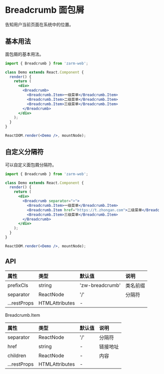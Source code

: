 # Breadcrumb 面包屑
告知用户当前页面在系统中的位置。



## 基本用法
面包屑的基本用法。

```jsx
import { Breadcrumb } from 'zarm-web';

class Demo extends React.Component {
  render() {
    return (
      <div>
        <Breadcrumb>
          <Breadcrumb.Item>一级菜单</Breadcrumb.Item>
          <Breadcrumb.Item>二级菜单</Breadcrumb.Item>
          <Breadcrumb.Item>三级菜单</Breadcrumb.Item>
        </Breadcrumb>
      </div>
    );
  }
}

ReactDOM.render(<Demo />, mountNode);
```



## 自定义分隔符
可以自定义面包屑分隔符。

```jsx
import { Breadcrumb } from 'zarm-web';

class Demo extends React.Component {
  render() {
    return (
      <div>
        <Breadcrumb separator=">">
          <Breadcrumb.Item>一级菜单</Breadcrumb.Item>
          <Breadcrumb.Item href="https://t.zhongan.com">二级菜单</Breadcrumb.Item>
          <Breadcrumb.Item>三级菜单</Breadcrumb.Item>
        </Breadcrumb>
      </div>
    );
  }
}

ReactDOM.render(<Demo />, mountNode);
```



## API

| 属性 | 类型 | 默认值 | 说明 |
| :--- | :--- | :--- | :--- |
| prefixCls | string | 'zw-breadcrumb' | 类名前缀 |
| separator | ReactNode | '/' | 分隔符 |
| ...restProps | HTMLAttributes<HTMLDivElement> | - | 


Breadcrumb.Item

| 属性 | 类型 | 默认值 | 说明 |
| :--- | :--- | :--- | :--- |
| separator | ReactNode | '/' | 分隔符 |
| href | string | - | 链接地址 |
| children | ReactNode | - | 内容 |
| ...restProps | HTMLAttributes<HTMLDivElement> | - | 

